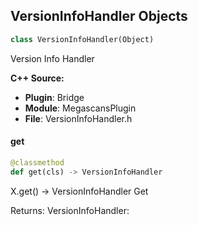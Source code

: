 ## VersionInfoHandler Objects

```python
class VersionInfoHandler(Object)
```

Version Info Handler

**C++ Source:**

- **Plugin**: Bridge
- **Module**: MegascansPlugin
- **File**: VersionInfoHandler.h

<a id="unreal.VersionInfoHandler.get"></a>

#### get

```python
@classmethod
def get(cls) -> VersionInfoHandler
```

X.get() -> VersionInfoHandler
Get

Returns:
    VersionInfoHandler:

<a id="unreal.AudioSynesthesiaNRTFactory"></a>